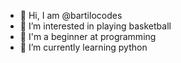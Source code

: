 - 👋 Hi, I am @bartilocodes
- 🏀 I’m interested in playing basketball
- 🔰 I'm a beginner at programming
- 🐍 I’m currently learning python


<!---
bartilo/bartilo is a ✨ special ✨ repository because its `README.md` (this file) appears on your GitHub profile.
You can click the Preview link to take a look at your changes.
--->
